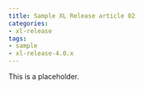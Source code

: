 ```yaml
---
title: Sample XL Release article 02
categories:
- xl-release
tags:
- sample
- xl-release-4.0.x
---
```


This is a placeholder.
